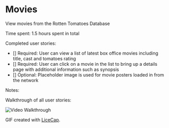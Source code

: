 # Movies
View movies from the Rotten Tomatoes Database

Time spent: 1.5 hours spent in total

Completed user stories:

 * [] Required: User can view a list of latest box office movies including title, cast and tomatoes rating
 * [] Required: User can click on a movie in the list to bring up a details page with additional information such as synopsis
 * [] Optional: Placeholder image is used for movie posters loaded in from the network
 
Notes:

Walkthrough of all user stories:

![Video Walkthrough](anim_rotten_tomatoes.gif)

GIF created with [LiceCap](http://www.cockos.com/licecap/).


